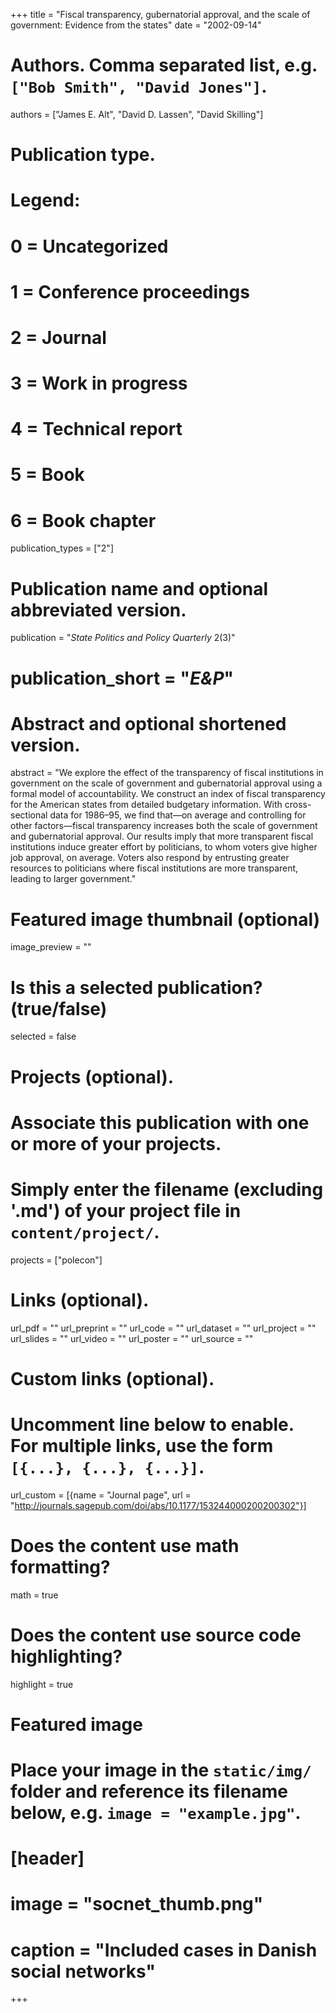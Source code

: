 +++
title = "Fiscal transparency, gubernatorial approval, and the scale of government: Evidence from the states"
date = "2002-09-14"

# Authors. Comma separated list, e.g. `["Bob Smith", "David Jones"]`.
authors = ["James E. Alt", "David D. Lassen", "David Skilling"]

# Publication type.
# Legend:
# 0 = Uncategorized
# 1 = Conference proceedings
# 2 = Journal
# 3 = Work in progress
# 4 = Technical report
# 5 = Book
# 6 = Book chapter
publication_types = ["2"]

# Publication name and optional abbreviated version.
publication = "*State Politics and Policy Quarterly* 2(3)"
# publication_short = "*E&P*"

# Abstract and optional shortened version.
abstract = "We explore the effect of the transparency of fiscal institutions in government on the scale of government and gubernatorial approval using a formal model of accountability. We construct an index of fiscal transparency for the American states from detailed budgetary information. With cross-sectional data for 1986–95, we find that—on average and controlling for other factors—fiscal transparency increases both the scale of government and gubernatorial approval. Our results imply that more transparent fiscal institutions induce greater effort by politicians, to whom voters give higher job approval, on average. Voters also respond by entrusting greater resources to politicians where fiscal institutions are more transparent, leading to larger government."

# Featured image thumbnail (optional)
image_preview = ""

# Is this a selected publication? (true/false)
selected = false

# Projects (optional).
#   Associate this publication with one or more of your projects.
#   Simply enter the filename (excluding '.md') of your project file in `content/project/`.
projects = ["polecon"]

# Links (optional).
url_pdf = ""
url_preprint = ""
url_code = ""
url_dataset = ""
url_project = ""
url_slides = ""
url_video = ""
url_poster = ""
url_source = ""

# Custom links (optional).
#   Uncomment line below to enable. For multiple links, use the form `[{...}, {...}, {...}]`.
url_custom = [{name = "Journal page", url = "http://journals.sagepub.com/doi/abs/10.1177/153244000200200302"}]

# Does the content use math formatting?
math = true

# Does the content use source code highlighting?
highlight = true

# Featured image
# Place your image in the `static/img/` folder and reference its filename below, e.g. `image = "example.jpg"`.
# [header]
# image = "socnet_thumb.png"
# caption = "Included cases in Danish social networks"

+++
